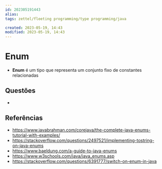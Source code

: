 ```yaml
---
id: 202305191443
alias: 
tags: zettel/fleeting programming/type programming/java 

created: 2023-05-19, 14:43
modified: 2023-05-19, 14:43
---
```

# Enum
<!-- Main content of my thoughts really -->

- **Enum** é um tipo que representa um conjunto fixo de constantes relacionadas

## Questões
<!-- What remains for you to consider? --> 

- 

## Referências
<!-- Links to pages not referenced in the content -->

- https://www.javabrahman.com/corejava/the-complete-java-enums-tutorial-with-examples/
- https://stackoverflow.com/questions/2497521/implementing-tostring-on-java-enums
- https://www.baeldung.com/a-guide-to-java-enums
- https://www.w3schools.com/java/java_enums.asp
- https://stackoverflow.com/questions/6391777/switch-on-enum-in-java
